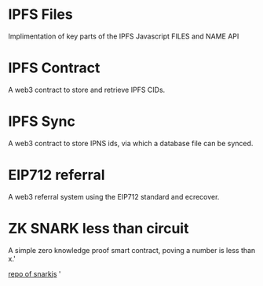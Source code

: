 # IPFS Files

Implimentation of key parts of the IPFS Javascript FILES and NAME API

# IPFS Contract

A web3 contract to store and retrieve IPFS CIDs.

# IPFS Sync

A web3 contract to store IPNS ids, via which a database file can be synced.

# EIP712 referral

A web3 referral system using the EIP712 standard and ecrecover.

# ZK SNARK less than circuit

A simple zero knowledge proof smart contract, poving a number is less than x.'

[repo of snarkjs](https://github.com/iden3/snarkjs)
'
